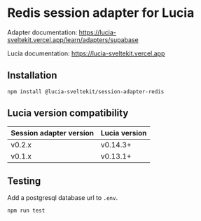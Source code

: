 # Redis session adapter for Lucia

Adapter documentation: https://lucia-sveltekit.vercel.app/learn/adapters/supabase

Lucia documentation: https://lucia-sveltekit.vercel.app

## Installation

```
npm install @lucia-sveltekit/session-adapter-redis
```

## Lucia version compatibility

| Session adapter version | Lucia version |
| ----------------------- | ------------- |
| v0.2.x                  | v0.14.3+      |
| v0.1.x                  | v0.13.1+      |

## Testing

Add a postgresql database url to `.env`.

```
npm run test
```
